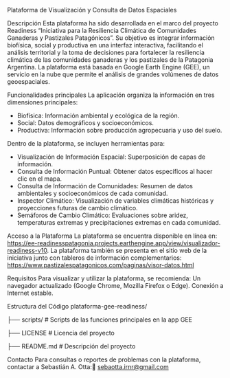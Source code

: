 Plataforma de Visualización y Consulta de Datos Espaciales

Descripción
Esta plataforma ha sido desarrollada en el marco del proyecto Readiness “Iniciativa para la Resiliencia Climática de Comunidades Ganaderas y Pastizales Patagónicos”. Su objetivo es integrar información biofísica, social y productiva en una interfaz interactiva, facilitando el análisis territorial y la toma de decisiones para fortalecer la resiliencia climática de las comunidades ganaderas y los pastizales de la Patagonia Argentina.
La plataforma está basada en Google Earth Engine (GEE), un servicio en la nube que permite el análisis de grandes volúmenes de datos geoespaciales.

Funcionalidades principales
La aplicación organiza la información en tres dimensiones principales:
- Biofísica: Información ambiental y ecológica de la región.
- Social: Datos demográficos y socioeconómicos.
- Productiva: Información sobre producción agropecuaria y uso del suelo.

Dentro de la plataforma, se incluyen herramientas para:
- Visualización de Información Espacial: Superposición de capas de información.
- Consulta de Información Puntual: Obtener datos específicos al hacer clic en el mapa.
- Consulta de Información de Comunidades: Resumen de datos ambientales y socioeconómicos de cada comunidad.
- Inspector Climático: Visualización de variables climáticas históricas y proyecciones futuras de cambio climático.
- Semáforos de Cambio Climático: Evaluaciones sobre aridez, temperaturas extremas y precipitaciones extremas en cada comunidad.

Acceso a la Plataforma
La plataforma se encuentra disponible en línea en: https://ee-readinesspatagonia.projects.earthengine.app/view/visualizador-readiness-v10.
La plataforma también se presenta en el sitio web de la iniciativa junto con tableros de información complementarios: https://www.pastizalespatagonicos.com/paginas/visor-datos.html 

Requisitos
Para visualizar y utilizar la plataforma, se recomienda:
Un navegador actualizado (Google Chrome, Mozilla Firefox o Edge).
Conexión a Internet estable.

Estructura del Código
plataforma-gee-readiness/

├── scripts/               # Scripts de las funciones principales en la app GEE

├── LICENSE                # Licencia del proyecto

├── README.md              # Descripción del proyecto

Contacto
Para consultas o reportes de problemas con la plataforma, contactar a Sebastián A. Otta:📧 sebaotta.irnr@gmail.com
